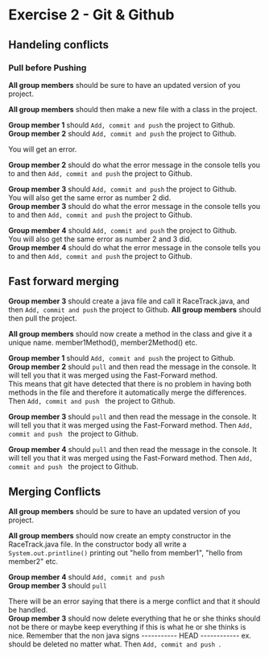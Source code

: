 # Exercise 2 - Git &amp; Github

## Handeling conflicts

### Pull before Pushing

**All group members** should be sure to have an updated version of you project.    

**All group members** should then make a new file with a class in the project.    

**Group member 1** should ```` Add, commit and push ```` the project to Github.    
**Group member 2** should ```` Add, commit and push ```` the project to Github.    

You will get an error.    

**Group member 2** should do what the error message in the console tells you to and then ```` Add, commit and push ```` the project to Github.     

**Group member 3** should ```` Add, commit and push ```` the project to Github.    
You will also get the same error as number 2 did.    
**Group member 3** should do what the error message in the console tells you to and then ```` Add, commit and push ```` the project to Github.    

**Group member 4** should ```` Add, commit and push ```` the project to Github.    
You will also get the same error as number 2 and 3 did.    
**Group member 4** should do what the error message in the console tells you to and then ```` Add, commit and push ```` the project to Github.

## Fast forward merging
**Group member 3** should create a java file and call it RaceTrack.java, and then  ```` Add, commit and push ```` the project to Github.
**All group members** should then pull the project.    

**All group members** should now create a method in the class and give it a unique name. member1Method(), member2Method() etc.    

**Group member 1** should ```` Add, commit and push ```` the project to Github.    
**Group member 2** should ````pull```` and then read the message in the console. It will tell you that it was merged using the Fast-Forward method.     
This means that git have detected that there is no problem in having both methods in the file and therefore it automatically merge the differences.     
Then ````Add, commit and push ```` the project to Github.

**Group member 3** should ````pull```` and then read the message in the console. It will tell you that it was merged using the Fast-Forward method. Then ````Add, commit and push ```` the project to Github.

**Group member 4** should ````pull```` and then read the message in the console. It will tell you that it was merged using the Fast-Forward method. Then ````Add, commit and push ```` the project to Github.


## Merging Conflicts
**All group members** should be sure to have an updated version of you project.    

**All group members** should now create an empty constructor in the RaceTrack.java file. In the constructor body all write a ````System.out.printline()```` printing out "hello from member1", "hello from member2" etc.    

**Group member 4** should ````Add, commit and push ````    
**Group member 3** should ````pull````    

There will be an error saying that there is a merge conflict and that it should be handled.    
**Group member 3** should now delete everything that he or she thinks should not be there or maybe keep everything if this is what he or she thinks is nice.  Remember that the non java signs ----------- HEAD ------------ ex. should be deleted no matter what. 
Then ````Add, commit and push ````.   






